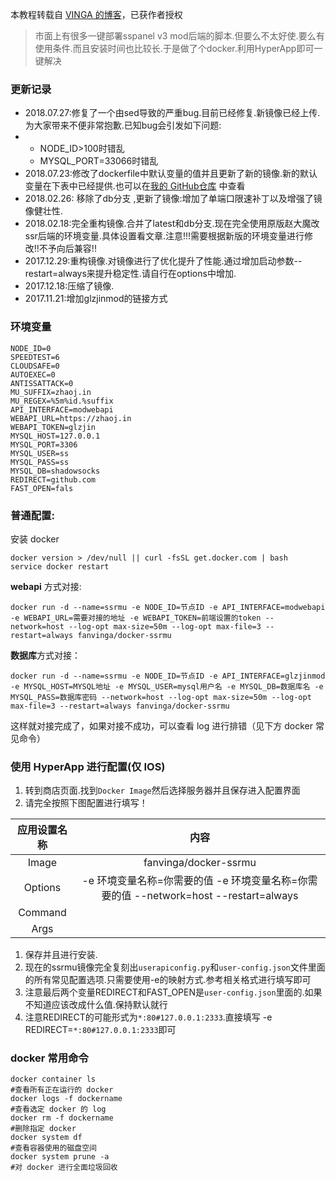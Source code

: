 本教程转载自 [VINGA 的博客](https://vinga.tech/ssrmu/)，已获作者授权
 > 市面上有很多一键部署sspanel v3 mod后端的脚本.但要么不太好使.要么有使用条件.而且安装时间也比较长.于是做了个docker.利用HyperApp即可一键解决

### 更新记录

- 2018.07.27:修复了一个由sed导致的严重bug.目前已经修复.新镜像已经上传.为大家带来不便非常抱歉.已知bug会引发如下问题:
- - NODE_ID>100时错乱
  - MYSQL_PORT=33066时错乱
- 2018.07.23:修改了dockerfile中默认变量的值并且更新了新的镜像.新的默认变量在下表中已经提供.也可以在[我的 GitHub仓库](https://github.com/fanvinga/dockerfiles/blob/master/ssrmu/Dockerfile) 中查看
- 2018.02.26: 移除了db分支 ,更新了镜像:增加了单端口限速补丁以及增强了镜像健壮性.
- 2018.02.18:完全重构镜像.合并了latest和db分支.现在完全使用原版赵大魔改ssr后端的环境变量.具体设置看文章.注意!!!需要根据新版的环境变量进行修改!!不予向后兼容!!
- 2017.12.29:重构镜像.对镜像进行了优化提升了性能.通过增加启动参数--restart=always来提升稳定性.请自行在options中增加.
- 2017.12.18:压缩了镜像.
- 2017.11.21:增加glzjinmod的链接方式

### 环境变量

```
NODE_ID=0                     
SPEEDTEST=6                   
CLOUDSAFE=0                   
AUTOEXEC=0                    
ANTISSATTACK=0                
MU_SUFFIX=zhaoj.in            
MU_REGEX=%5m%id.%suffix       
API_INTERFACE=modwebapi       
WEBAPI_URL=https://zhaoj.in   
WEBAPI_TOKEN=glzjin           
MYSQL_HOST=127.0.0.1          
MYSQL_PORT=3306               
MYSQL_USER=ss                 
MYSQL_PASS=ss                 
MYSQL_DB=shadowsocks          
REDIRECT=github.com           
FAST_OPEN=fals
```

### 普通配置:

安装 docker

```
docker version > /dev/null || curl -fsSL get.docker.com | bash
service docker restart
```

**webapi** 方式对接:

```
docker run -d --name=ssrmu -e NODE_ID=节点ID -e API_INTERFACE=modwebapi -e WEBAPI_URL=需要对接的地址 -e WEBAPI_TOKEN=前端设置的token --network=host --log-opt max-size=50m --log-opt max-file=3 --restart=always fanvinga/docker-ssrmu
```

**数据库**方式对接：

```
docker run -d --name=ssrmu -e NODE_ID=节点ID -e API_INTERFACE=glzjinmod -e MYSQL_HOST=MYSQL地址 -e MYSQL_USER=mysql用户名 -e MYSQL_DB=数据库名 -e MYSQL_PASS=数据库密码 --network=host --log-opt max-size=50m --log-opt max-file=3 --restart=always fanvinga/docker-ssrmu
```

这样就对接完成了，如果对接不成功，可以查看 log 进行排错（见下方 docker 常见命令）



### 使用 HyperApp 进行配置(仅 IOS)

1. 转到商店页面.找到`Docker Image`然后选择服务器并且保存进入配置界面
2. 请完全按照下图配置进行填写！

| 应用设置名称 |                             内容                             |
| :----------: | :----------------------------------------------------------: |
|    Image     |                    fanvinga/docker-ssrmu                     |
|   Options    | -e 环境变量名称=你需要的值 -e 环境变量名称=你需要的值 --network=host --restart=always |
|   Command    |                                                              |
|     Args     |                                                              |

1. 保存并且进行安装.
2. 现在的ssrmu镜像完全复刻出`userapiconfig.py`和`user-config.json`文件里面的所有常见配置选项.只需要使用-e的映射方式.参考相关格式进行填写即可
3. 注意最后两个变量REDIRECT和FAST_OPEN是`user-config.json`里面的.如果不知道应该改成什么值.保持默认就行
4. 注意REDIRECT的可能形式为`*:80#127.0.0.1:2333`.直接填写 -e REDIRECT=`*:80#127.0.0.1:2333`即可



### docker 常用命令

```
docker container ls
#查看所有正在运行的 docker 
docker logs -f dockername
#查看选定 docker 的 log
docker rm -f dockername
#删除指定 docker
docker system df
#查看容器使用的磁盘空间
docker system prune -a
#对 docker 进行全面垃圾回收
```

